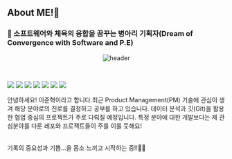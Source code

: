 ## About ME!👋 
<h3>🚀 소프트웨어와 체육의 융합을 꿈꾸는 병아리 기획자(Dream of Convergence with Software and P.E) </h3>
<p align="center">
 
  <img src="https://capsule-render.vercel.app/api?type=rounded&color=timeGradient&text=Welcome%20to%20JHK's%20GitHub%20👋&animation=twinkling&fontSize=50&fontAlignY=50&fontAlign=50&height=100" alt="header">
</p>
<!-- <img src="https://img.shields.io/badge/작성하려는 텍스트-색상코드?style=flat-square&logo=아이콘명&logoColor=white"/> -->



<!-- [![leejoon2067's GitHub stats](https://github-readme-stats.vercel.app/api?username=leejoon2067)](https://github.com/anuraghazra/github-readme-stats) -->
<br>

<img src="https://img.shields.io/badge/python-3776AB?style=for-the-badge&logo=python&logoColor=white"/> <img src="https://img.shields.io/badge/MySQL-4479A1?style=for-the-badge&logo=MySQL&logoColor=white"> <img src="https://img.shields.io/badge/github-181717?style=for-the-badge&logo=github&logoColor=white"> <img src="https://img.shields.io/badge/VS%20Code-0078d7.svg?style=for-the-badge&logo=visual-studio-code&logoColor=white"/> <img src="https://img.shields.io/badge/Kaggle-035a7d?style=for-the-badge&logo=kaggle&logoColor=white"/> <img src="https://img.shields.io/badge/flutter-02569B?style=for-the-badge&logo=flutter&logoColor=white"> <img src="https://img.shields.io/badge/dart-0175C2?=style=for-the-badge&logo=dart&logoColor=white">

 안녕하세요! 이준혁이라고 합니다.최근 Product Management(PM) 기술에 관심이 생겨 해당 분야로의 진로를 결정하고 공부를 하고 있습니다. 데이터 분석과 깃(Git)을 활용한 협업 중심의 프로젝트가 주로 다뤄질 예정입니다. 
 특정 분야에 대한 개발보다는 제 관심분야를 다룬 레포와 프로젝트들이 주를 이룰 듯해요! <br><br>


기록의 중요성과 기쁨...을 몸소 느끼고 시작하는 중!!👩‍🚀
</p>

<!--
### 🌱 I’m currently learning ...
- <img src="https://img.shields.io/badge/Python-3766AB?style=flat-square&logo=Python&logoColor=white"/>
- <img src="https://img.shields.io/badge/MySQL-4479A1?style=for-the-badge&logo=MySQL&logoColor=white">
-->
<!-- ### - 📫 How to reach me: ...**leejoon2067/leejoon2067** is a ✨ _special_ ✨ repository because its `README.md` (this file) appears on your GitHub profile.
<a href="[https://jhklee-coder.tistory.com/]" target="(https://jhklee-coder.tistory.com/)"><img src="https://img.shields.io/badge/[Tistory]-[000000]?style=flat-square&logo=[Tistory]&logoColor=white"/></a> <br>
<a href="[https://www.instagram.com/jhk_01_22/]" target="https://www.instagram.com/jhk_01_22/"><img src="https://img.shields.io/badge/[Instagram]-[000000]?style=flat-square&logo=[Tistory]&logoColor=white"/></a>
Here are some ideas to get you started:

- 🔭 I’m currently working on ...
- 🌱 I’m currently learning ...
- 👯 I’m looking to collaborate on ...
- 🤔 I’m looking for help with ...
- 💬 Ask me about ...
- 📫 How to reach me: ...
- 😄 Pronouns: ...
- ⚡ Fun fact: ...
-->
